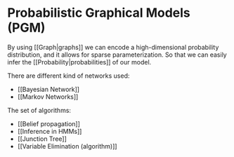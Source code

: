 # Probabilistic Graphical Models (PGM)
By using [[Graph|graphs]] we can encode a  high-dimensional probability distribution, and it allows for sparse parameterization. So that we can easily infer the [[Probability|probabilities]] of our model.

There are different kind of networks used:
* [[Bayesian Network]]
* [[Markov Networks]]

The set of algorithms:
* [[Belief propagation]]
* [[Inference in HMMs]]
* [[Junction Tree]]
* [[Variable Elimination (algorithm)]]

